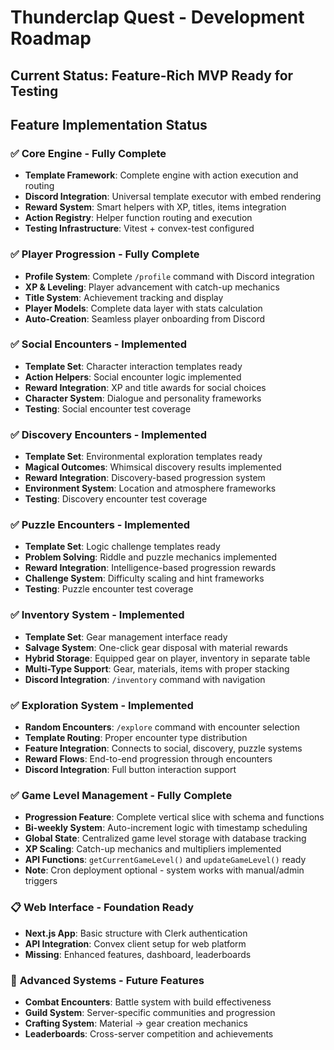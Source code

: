 # Thunderclap Quest - Development Roadmap

## Current Status: Feature-Rich MVP Ready for Testing

## Feature Implementation Status

### ✅ **Core Engine** - Fully Complete
- **Template Framework**: Complete engine with action execution and routing
- **Discord Integration**: Universal template executor with embed rendering
- **Reward System**: Smart helpers with XP, titles, items integration
- **Action Registry**: Helper function routing and execution
- **Testing Infrastructure**: Vitest + convex-test configured

### ✅ **Player Progression** - Fully Complete
- **Profile System**: Complete `/profile` command with Discord integration
- **XP & Leveling**: Player advancement with catch-up mechanics
- **Title System**: Achievement tracking and display
- **Player Models**: Complete data layer with stats calculation
- **Auto-Creation**: Seamless player onboarding from Discord

### ✅ **Social Encounters** - Implemented
- **Template Set**: Character interaction templates ready
- **Action Helpers**: Social encounter logic implemented
- **Reward Integration**: XP and title awards for social choices
- **Character System**: Dialogue and personality frameworks
- **Testing**: Social encounter test coverage

### ✅ **Discovery Encounters** - Implemented
- **Template Set**: Environmental exploration templates ready
- **Magical Outcomes**: Whimsical discovery results implemented
- **Reward Integration**: Discovery-based progression system
- **Environment System**: Location and atmosphere frameworks
- **Testing**: Discovery encounter test coverage

### ✅ **Puzzle Encounters** - Implemented
- **Template Set**: Logic challenge templates ready
- **Problem Solving**: Riddle and puzzle mechanics implemented
- **Reward Integration**: Intelligence-based progression rewards
- **Challenge System**: Difficulty scaling and hint frameworks
- **Testing**: Puzzle encounter test coverage

### ✅ **Inventory System** - Implemented
- **Template Set**: Gear management interface ready
- **Salvage System**: One-click gear disposal with material rewards
- **Hybrid Storage**: Equipped gear on player, inventory in separate table
- **Multi-Type Support**: Gear, materials, items with proper stacking
- **Discord Integration**: `/inventory` command with navigation

### ✅ **Exploration System** - Implemented
- **Random Encounters**: `/explore` command with encounter selection
- **Template Routing**: Proper encounter type distribution
- **Feature Integration**: Connects to social, discovery, puzzle systems
- **Reward Flows**: End-to-end progression through encounters
- **Discord Integration**: Full button interaction support

### ✅ **Game Level Management** - Fully Complete
- **Progression Feature**: Complete vertical slice with schema and functions
- **Bi-weekly System**: Auto-increment logic with timestamp scheduling
- **Global State**: Centralized game level storage with database tracking
- **XP Scaling**: Catch-up mechanics and multipliers implemented
- **API Functions**: `getCurrentGameLevel()` and `updateGameLevel()` ready
- **Note**: Cron deployment optional - system works with manual/admin triggers

### 📋 **Web Interface** - Foundation Ready
- **Next.js App**: Basic structure with Clerk authentication
- **API Integration**: Convex client setup for web platform
- **Missing**: Enhanced features, dashboard, leaderboards

### 🎯 **Advanced Systems** - Future Features
- **Combat Encounters**: Battle system with build effectiveness
- **Guild System**: Server-specific communities and progression
- **Crafting System**: Material → gear creation mechanics
- **Leaderboards**: Cross-server competition and achievements